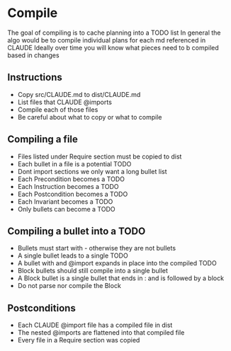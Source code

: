 # Compile

The goal of compiling is to cache planning into a TODO list
In general the algo would be to compile individual plans for each md referenced in CLAUDE
Ideally over time you will know what pieces need to b compiled based in changes

## Instructions

- Copy src/CLAUDE.md to dist/CLAUDE.md
- List files that CLAUDE @imports
- Compile each of those files
- Be careful about what to copy or what to compile

## Compiling a file

- Files listed under Require section must be copied to dist
- Each bullet in a file is a potential TODO
- Dont import sections we only want a long bullet list
- Each Precondition becomes a TODO
- Each Instruction becomes a TODO
- Each Postcondition becomes a TODO
- Each Invariant becomes a TODO
- Only bullets can become a TODO

## Compiling a bullet into a TODO
- Bullets must start with - otherwise they are not bullets
- A single bullet leads to a single TODO
- A bullet with and @import expands in place into the compiled TODO
- Block bullets should still compile into a single bullet
- A Block bullet is a single bullet that ends in : and is followed by a block
- Do not parse nor compile the Block

## Postconditions

- Each CLAUDE @import file has a compiled file in dist
- The nested @imports are flattened into that compiled file
- Every file in a Require section was copied